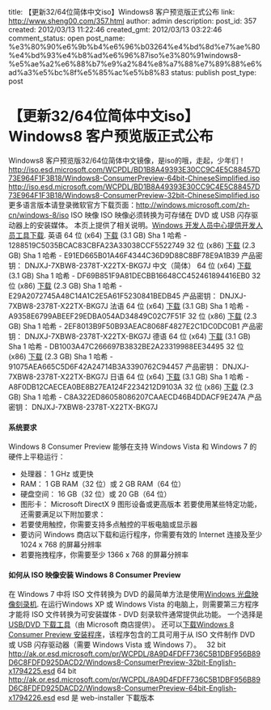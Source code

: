 title: 【更新32/64位简体中文iso】Windows8 客户预览版正式公布
link: http://www.sheng00.com/357.html
author: admin
description: 
post_id: 357
created: 2012/03/13 11:22:46
created_gmt: 2012/03/13 03:22:46
comment_status: open
post_name: %e3%80%90%e6%9b%b4%e6%96%b03264%e4%bd%8d%e7%ae%80%e4%bd%93%e4%b8%ad%e6%96%87iso%e3%80%91windows8-%e5%ae%a2%e6%88%b7%e9%a2%84%e8%a7%88%e7%89%88%e6%ad%a3%e5%bc%8f%e5%85%ac%e5%b8%83
status: publish
post_type: post

# 【更新32/64位简体中文iso】Windows8 客户预览版正式公布

Windows8 客户预览版32/64位简体中文镜像，是iso的哦，走起，少年们！ http://iso.esd.microsoft.com/WCPDL/BD1B8A49393E30CC9C4E5C88457D73E964F1F3B18/Windows8-ConsumerPreview-64bit-ChineseSimplified.iso http://iso.esd.microsoft.com/WCPDL/BD1B8A49393E30CC9C4E5C88457D73E964F1F3B18/Windows8-ConsumerPreview-32bit-ChineseSimplified.iso 更多语言版本请登录微软官方下载页面：<http://windows.microsoft.com/zh-cn/windows-8/iso> ISO 映像 ISO 映像必须转换为可存储在 DVD 或 USB 闪存驱动器上的安装媒体。 本页上提供了相关说明。[Windows 开发人员中心提供开发人员工具下载](http://go.microsoft.com/fwlink/p/?LinkId=238688). 英语 64 位 (x64) [下载](http://iso.esd.microsoft.com/WCPDL/BD1B8A49393E30CC9C4E5C88457D73E964F1F3B18/Windows8-ConsumerPreview-64bit-English.iso) (3.1 GB) Sha 1 哈希 - 1288519C5035BCAC83CBFA23A33038CCF5522749 32 位 (x86) [下载](http://iso.esd.microsoft.com/WCPDL/BD1B8A49393E30CC9C4E5C88457D73E964F1F3B18/Windows8-ConsumerPreview-32bit-English.iso) (2.3 GB) Sha 1 哈希 - E91ED665B01A46F4344C36D9D88C8BF78E9A1B39 产品密钥： DNJXJ-7XBW8-2378T-X22TX-BKG7J 中文（简体） 64 位 (x64) [下载](http://iso.esd.microsoft.com/WCPDL/BD1B8A49393E30CC9C4E5C88457D73E964F1F3B18/Windows8-ConsumerPreview-64bit-ChineseSimplified.iso) (3.1 GB) Sha 1 哈希 - DF69B851F9A81DECBB16648CC452461894416EB0 32 位 (x86) [下载](http://iso.esd.microsoft.com/WCPDL/BD1B8A49393E30CC9C4E5C88457D73E964F1F3B18/Windows8-ConsumerPreview-32bit-ChineseSimplified.iso) (2.3 GB) Sha 1 哈希 - E29A2072745A48C14A1C2E5A61F5230841BEDB45 产品密钥： DNJXJ-7XBW8-2378T-X22TX-BKG7J 法语 64 位 (x64) [下载](http://iso.esd.microsoft.com/WCPDL/BD1B8A49393E30CC9C4E5C88457D73E964F1F3B18/Windows8-ConsumerPreview-64bit-French.iso) (3.1 GB) Sha 1 哈希 - A9358E6799ABEEF29EDBA054AD34849C02C7F51F 32 位 (x86) [下载](http://iso.esd.microsoft.com/WCPDL/BD1B8A49393E30CC9C4E5C88457D73E964F1F3B18/Windows8-ConsumerPreview-32bit-French.iso) (2.3 GB) Sha 1 哈希 - 2EF8013B9F50B93AEAC8068F4827E2C1DC0DC0B1 产品密钥： DNJXJ-7XBW8-2378T-X22TX-BKG7J 德语 64 位 (x64) [下载](http://iso.esd.microsoft.com/WCPDL/BD1B8A49393E30CC9C4E5C88457D73E964F1F3B18/Windows8-ConsumerPreview-64bit-German.iso) (3.1 GB) Sha 1 哈希 - DB1003A47C266697B3832BE2A23319988EE34495 32 位 (x86) [下载](http://iso.esd.microsoft.com/WCPDL/BD1B8A49393E30CC9C4E5C88457D73E964F1F3B18/Windows8-ConsumerPreview-32bit-German.iso) (2.3 GB) Sha 1 哈希 - 91075AEA665C5D6F42A24714B3A3390762C94457 产品密钥： DNJXJ-7XBW8-2378T-X22TX-BKG7J 日语 64 位 (x64) [下载](http://iso.esd.microsoft.com/WCPDL/BD1B8A49393E30CC9C4E5C88457D73E964F1F3B18/Windows8-ConsumerPreview-64bit-Japanese.iso) (3.1 GB) Sha 1 哈希 - A8F0DB12CAECEA0BE8B27EA124F2234212D9103A 32 位 (x86) [下载](http://iso.esd.microsoft.com/WCPDL/BD1B8A49393E30CC9C4E5C88457D73E964F1F3B18/Windows8-ConsumerPreview-32bit-Japanese.iso) (2.3 GB) Sha 1 哈希 - C8A322ED86058086207CAAECD46B4DDACF9E247A 产品密钥： DNJXJ-7XBW8-2378T-X22TX-BKG7J 

#### 系统要求

Windows 8 Consumer Preview 能够在支持 Windows Vista 和 Windows 7 的硬件上平稳运行： 

  * 处理器： 1 GHz 或更快
  * RAM： 1 GB RAM（32 位）或 2 GB RAM（64 位）
  * 硬盘空间： 16 GB（32 位）或 20 GB（64 位）
  * 图形卡： Microsoft DirectX 9 图形设备或更高版本
若要使用某些特定功能，还需要满足以下附加要求： 
  * 若要使用触控，你需要支持多点触控的平板电脑或显示器
  * 要访问 Windows 商店以下载和运行程序，你需要有效的 Internet 连接及至少 1024 x 768 的屏幕分辨率
  * 若要拖拽程序，你需要至少 1366 x 768 的屏幕分辨率

#### 如何从 ISO 映像安装 Windows 8 Consumer Preview

在 Windows 7 中将 ISO 文件转换为 DVD 的最简单方法是使用[Windows 光盘映像刻录机](http://windows.microsoft.com/zh-CN/windows7/Burn-a-CD-or-DVD-from-an-ISO-file). 在运行Windows XP 或 Windows Vista 的电脑上，则需要第三方程序才能将 ISO 文件转换为可安装媒体 - DVD 刻录软件通常提供此功能。 一个选择是 [USB/DVD 下载工具](http://go.microsoft.com/fwlink/p/?LinkId=242053)（由 Microsoft 商店提供）。 还可以[下载Windows 8 Consumer Preview 安装程序](http://windows.microsoft.com/zh-CN/windows-8/download)，该程序包含的工具可用于从 ISO 文件制作 DVD 或 USB 闪存驱动器（需要 Windows Vista 或 Windows 7）。   32 bit http://ak.or.esd.microsoft.com/pr/WCPDL/8A9D4FDFF736C5B1DBF956B89D6C8FDFD925DACD2/Windows8-ConsumerPreview-32bit-English-x1794225.esd 64 bit http://ak.or.esd.microsoft.com/pr/WCPDL/8A9D4FDFF736C5B1DBF956B89D6C8FDFD925DACD2/Windows8-ConsumerPreview-64bit-English-x1794226.esd esd 是 web-installer 下載版本